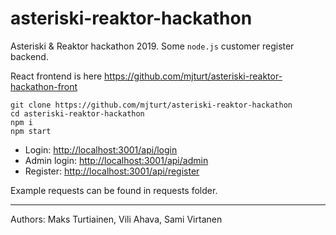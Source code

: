 # asteriski-reaktor-hackathon
Asteriski &amp; Reaktor hackathon 2019. Some ``node.js`` customer register backend.

React frontend is here <https://github.com/mjturt/asteriski-reaktor-hackathon-front>

``````
git clone https://github.com/mjturt/asteriski-reaktor-hackathon
cd asteriski-reaktor-hackathon
npm i
npm start
``````
- Login: <http://localhost:3001/api/login>
- Admin login: <http://localhost:3001/api/admin>
- Register: <http://localhost:3001/api/register>

Example requests can be found in requests folder.

---
Authors: Maks Turtiainen, Vili Ahava, Sami Virtanen
